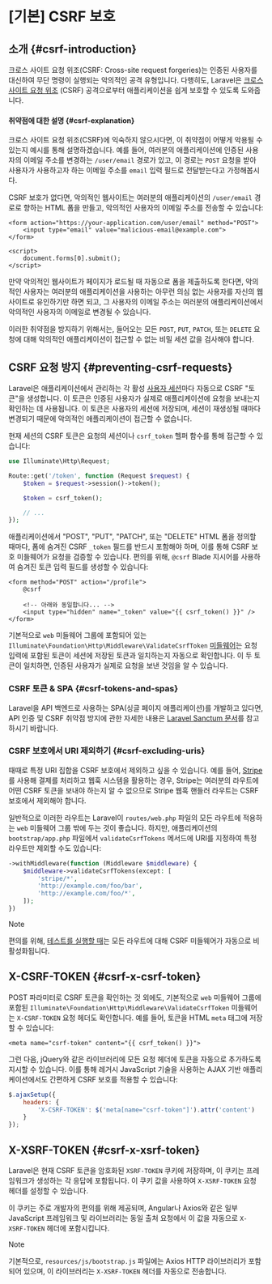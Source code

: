 # [기본] CSRF 보호








## 소개 {#csrf-introduction}

크로스 사이트 요청 위조(CSRF: Cross-site request forgeries)는 인증된 사용자를 대신하여 무단 명령이 실행되는 악의적인 공격 유형입니다. 다행히도, Laravel은 [크로스 사이트 요청 위조](https://ko.wikipedia.org/wiki/크로스_사이트_요청_위조) (CSRF) 공격으로부터 애플리케이션을 쉽게 보호할 수 있도록 도와줍니다.


#### 취약점에 대한 설명 {#csrf-explanation}

크로스 사이트 요청 위조(CSRF)에 익숙하지 않으시다면, 이 취약점이 어떻게 악용될 수 있는지 예시를 통해 설명하겠습니다. 예를 들어, 여러분의 애플리케이션에 인증된 사용자의 이메일 주소를 변경하는 `/user/email` 경로가 있고, 이 경로는 `POST` 요청을 받아 사용자가 사용하고자 하는 이메일 주소를 `email` 입력 필드로 전달받는다고 가정해봅시다.

CSRF 보호가 없다면, 악의적인 웹사이트는 여러분의 애플리케이션의 `/user/email` 경로로 향하는 HTML 폼을 만들고, 악의적인 사용자의 이메일 주소를 전송할 수 있습니다:

```blade
<form action="https://your-application.com/user/email" method="POST">
    <input type="email" value="malicious-email@example.com">
</form>

<script>
    document.forms[0].submit();
</script>
```

만약 악의적인 웹사이트가 페이지가 로드될 때 자동으로 폼을 제출하도록 한다면, 악의적인 사용자는 여러분의 애플리케이션을 사용하는 아무런 의심 없는 사용자를 자신의 웹사이트로 유인하기만 하면 되고, 그 사용자의 이메일 주소는 여러분의 애플리케이션에서 악의적인 사용자의 이메일로 변경될 수 있습니다.

이러한 취약점을 방지하기 위해서는, 들어오는 모든 `POST`, `PUT`, `PATCH`, 또는 `DELETE` 요청에 대해 악의적인 애플리케이션이 접근할 수 없는 비밀 세션 값을 검사해야 합니다.


## CSRF 요청 방지 {#preventing-csrf-requests}

Laravel은 애플리케이션에서 관리하는 각 활성 [사용자 세션](/laravel/12.x/session)마다 자동으로 CSRF "토큰"을 생성합니다. 이 토큰은 인증된 사용자가 실제로 애플리케이션에 요청을 보내는지 확인하는 데 사용됩니다. 이 토큰은 사용자의 세션에 저장되며, 세션이 재생성될 때마다 변경되기 때문에 악의적인 애플리케이션이 접근할 수 없습니다.

현재 세션의 CSRF 토큰은 요청의 세션이나 `csrf_token` 헬퍼 함수를 통해 접근할 수 있습니다:

```php
use Illuminate\Http\Request;

Route::get('/token', function (Request $request) {
    $token = $request->session()->token();

    $token = csrf_token();

    // ...
});
```

애플리케이션에서 "POST", "PUT", "PATCH", 또는 "DELETE" HTML 폼을 정의할 때마다, 폼에 숨겨진 CSRF `_token` 필드를 반드시 포함해야 하며, 이를 통해 CSRF 보호 미들웨어가 요청을 검증할 수 있습니다. 편의를 위해, `@csrf` Blade 지시어를 사용하여 숨겨진 토큰 입력 필드를 생성할 수 있습니다:

```blade
<form method="POST" action="/profile">
    @csrf

    <!-- 아래와 동일합니다... -->
    <input type="hidden" name="_token" value="{{ csrf_token() }}" />
</form>
```

기본적으로 `web` 미들웨어 그룹에 포함되어 있는 `Illuminate\Foundation\Http\Middleware\ValidateCsrfToken` [미들웨어](/laravel/12.x/middleware)는 요청 입력에 포함된 토큰이 세션에 저장된 토큰과 일치하는지 자동으로 확인합니다. 이 두 토큰이 일치하면, 인증된 사용자가 실제로 요청을 보낸 것임을 알 수 있습니다.


### CSRF 토큰 & SPA {#csrf-tokens-and-spas}

Laravel을 API 백엔드로 사용하는 SPA(싱글 페이지 애플리케이션)를 개발하고 있다면, API 인증 및 CSRF 취약점 방지에 관한 자세한 내용은 [Laravel Sanctum 문서](/laravel/12.x/sanctum)를 참고하시기 바랍니다.


### CSRF 보호에서 URI 제외하기 {#csrf-excluding-uris}

때때로 특정 URI 집합을 CSRF 보호에서 제외하고 싶을 수 있습니다. 예를 들어, [Stripe](https://stripe.com)를 사용해 결제를 처리하고 웹훅 시스템을 활용하는 경우, Stripe는 여러분의 라우트에 어떤 CSRF 토큰을 보내야 하는지 알 수 없으므로 Stripe 웹훅 핸들러 라우트는 CSRF 보호에서 제외해야 합니다.

일반적으로 이러한 라우트는 Laravel이 `routes/web.php` 파일의 모든 라우트에 적용하는 `web` 미들웨어 그룹 밖에 두는 것이 좋습니다. 하지만, 애플리케이션의 `bootstrap/app.php` 파일에서 `validateCsrfTokens` 메서드에 URI를 지정하여 특정 라우트만 제외할 수도 있습니다:

```php
->withMiddleware(function (Middleware $middleware) {
    $middleware->validateCsrfTokens(except: [
        'stripe/*',
        'http://example.com/foo/bar',
        'http://example.com/foo/*',
    ]);
})
```

> [!NOTE]
> 편의를 위해, [테스트를 실행할 때](/laravel/12.x/testing)는 모든 라우트에 대해 CSRF 미들웨어가 자동으로 비활성화됩니다.


## X-CSRF-TOKEN {#csrf-x-csrf-token}

POST 파라미터로 CSRF 토큰을 확인하는 것 외에도, 기본적으로 `web` 미들웨어 그룹에 포함된 `Illuminate\Foundation\Http\Middleware\ValidateCsrfToken` 미들웨어는 `X-CSRF-TOKEN` 요청 헤더도 확인합니다. 예를 들어, 토큰을 HTML `meta` 태그에 저장할 수 있습니다:

```blade
<meta name="csrf-token" content="{{ csrf_token() }}">
```

그런 다음, jQuery와 같은 라이브러리에 모든 요청 헤더에 토큰을 자동으로 추가하도록 지시할 수 있습니다. 이를 통해 레거시 JavaScript 기술을 사용하는 AJAX 기반 애플리케이션에서도 간편하게 CSRF 보호를 적용할 수 있습니다:

```js
$.ajaxSetup({
    headers: {
        'X-CSRF-TOKEN': $('meta[name="csrf-token"]').attr('content')
    }
});
```


## X-XSRF-TOKEN {#csrf-x-xsrf-token}

Laravel은 현재 CSRF 토큰을 암호화된 `XSRF-TOKEN` 쿠키에 저장하며, 이 쿠키는 프레임워크가 생성하는 각 응답에 포함됩니다. 이 쿠키 값을 사용하여 `X-XSRF-TOKEN` 요청 헤더를 설정할 수 있습니다.

이 쿠키는 주로 개발자의 편의를 위해 제공되며, Angular나 Axios와 같은 일부 JavaScript 프레임워크 및 라이브러리는 동일 출처 요청에서 이 값을 자동으로 `X-XSRF-TOKEN` 헤더에 포함시킵니다.

> [!NOTE]
> 기본적으로, `resources/js/bootstrap.js` 파일에는 Axios HTTP 라이브러리가 포함되어 있으며, 이 라이브러리는 `X-XSRF-TOKEN` 헤더를 자동으로 전송합니다.
